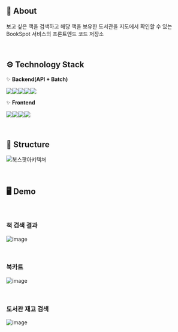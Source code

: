 ## 🎠 About
보고 싶은 책을 검색하고 해당 책을 보유한 도서관을 지도에서 확인할 수 있는 BookSpot 서비스의 프론트엔드 코드 저장소

<br>

## ⚙️ Technology Stack

✨ **Backend(API + Batch)**

<img src="https://img.shields.io/badge/Java21-5382a1?style=for-the-badge&logo=&logoColor=white"><img src="https://img.shields.io/badge/springboot 3.1.5-6DB33F?style=for-the-badge&logo=springboot&logoColor=white"><img src="https://img.shields.io/badge/JPA-59666C?style=for-the-badge&logo=hibernate&logoColor=white"><img src="https://img.shields.io/badge/MySQL-4479A1?style=for-the-badge&logo=mysql&logoColor=white"><img src="https://img.shields.io/badge/OpenSearch-005EB8?style=for-the-badge&logo=opensearch&logoColor=white">

✨ **Frontend**

<img src="https://img.shields.io/badge/React-61DAFB?style=for-the-badge&logo=react&logoColor=white"><img src="https://img.shields.io/badge/typescript-3178C6?style=for-the-badge&logo=typescript&logoColor=white"><img src="https://img.shields.io/badge/next.js-000000?style=for-the-badge&logo=nextdotjs&logoColor=white"><img src="https://img.shields.io/badge/tailwindcss-06B6D4?style=for-the-badge&logo=tailwindcss&logoColor=white">

<br>

## 🧐 Structure
![북스팟아키텍쳐](https://github.com/user-attachments/assets/cbca0ff3-7ae6-4c1c-9fbc-fb44f97d8c65)

<br>

## 🖥️ Demo

<br>

### 책 검색 결과
![image](https://github.com/user-attachments/assets/b03cf23c-35bf-4a34-b7e3-15c0ff258243)

<br>

### 북카트
![image](https://github.com/user-attachments/assets/47fd3bfe-a152-4eb9-a782-68a982e6234c)

<br>

### 도서관 재고 검색
![image](https://github.com/user-attachments/assets/be20bb48-87e2-45cf-9477-aae88f86f7be)

